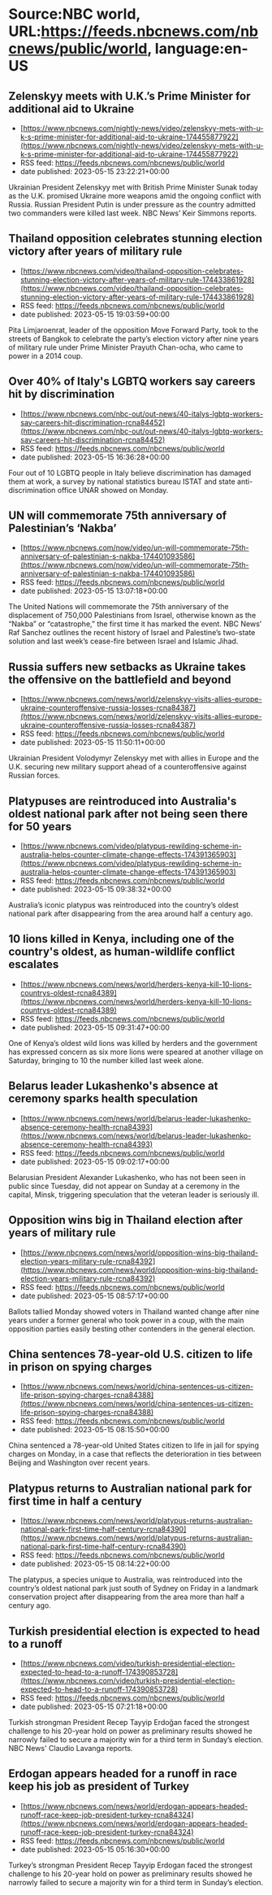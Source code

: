 # Source:NBC world, URL:https://feeds.nbcnews.com/nbcnews/public/world, language:en-US

## Zelenskyy meets with U.K.’s Prime Minister for additional aid to Ukraine
 - [https://www.nbcnews.com/nightly-news/video/zelenskyy-mets-with-u-k-s-prime-minister-for-additional-aid-to-ukraine-174455877922](https://www.nbcnews.com/nightly-news/video/zelenskyy-mets-with-u-k-s-prime-minister-for-additional-aid-to-ukraine-174455877922)
 - RSS feed: https://feeds.nbcnews.com/nbcnews/public/world
 - date published: 2023-05-15 23:22:21+00:00

Ukrainian President Zelenskyy met with British Prime Minister Sunak today as the U.K. promised Ukraine more weapons amid the ongoing conflict with Russia. Russian President Putin is under pressure as the country admitted two commanders were killed last week. NBC News’ Keir Simmons reports.

## Thailand opposition celebrates stunning election victory after years of military rule
 - [https://www.nbcnews.com/video/thailand-opposition-celebrates-stunning-election-victory-after-years-of-military-rule-174433861928](https://www.nbcnews.com/video/thailand-opposition-celebrates-stunning-election-victory-after-years-of-military-rule-174433861928)
 - RSS feed: https://feeds.nbcnews.com/nbcnews/public/world
 - date published: 2023-05-15 19:03:59+00:00

Pita Limjaroenrat, leader of the opposition Move Forward Party, took to the streets of Bangkok to celebrate the party’s election victory after nine years of military rule under Prime Minister Prayuth Chan-ocha, who came to power in a 2014 coup.

## Over 40% of Italy's LGBTQ workers say careers hit by discrimination
 - [https://www.nbcnews.com/nbc-out/out-news/40-italys-lgbtq-workers-say-careers-hit-discrimination-rcna84452](https://www.nbcnews.com/nbc-out/out-news/40-italys-lgbtq-workers-say-careers-hit-discrimination-rcna84452)
 - RSS feed: https://feeds.nbcnews.com/nbcnews/public/world
 - date published: 2023-05-15 16:36:28+00:00

Four out of 10 LGBTQ people in Italy believe discrimination has damaged them at work, a survey by national statistics bureau ISTAT and state anti-discrimination office UNAR showed on Monday.

## UN will commemorate 75th anniversary of Palestinian’s ‘Nakba’
 - [https://www.nbcnews.com/now/video/un-will-commemorate-75th-anniversary-of-palestinian-s-nakba-174401093586](https://www.nbcnews.com/now/video/un-will-commemorate-75th-anniversary-of-palestinian-s-nakba-174401093586)
 - RSS feed: https://feeds.nbcnews.com/nbcnews/public/world
 - date published: 2023-05-15 13:07:18+00:00

The United Nations will commemorate the 75th anniversary of the displacement of 750,000 Palestinians from Israel, otherwise known as the “Nakba” or “catastrophe,” the first time it has marked the event. NBC News’ Raf Sanchez outlines the recent history of Israel and Palestine’s two-state solution and last week’s cease-fire between Israel and Islamic Jihad.

## Russia suffers new setbacks as Ukraine takes the offensive on the battlefield and beyond
 - [https://www.nbcnews.com/news/world/zelenskyy-visits-allies-europe-ukraine-counteroffensive-russia-losses-rcna84387](https://www.nbcnews.com/news/world/zelenskyy-visits-allies-europe-ukraine-counteroffensive-russia-losses-rcna84387)
 - RSS feed: https://feeds.nbcnews.com/nbcnews/public/world
 - date published: 2023-05-15 11:50:11+00:00

Ukrainian President Volodymyr Zelenskyy met with allies in Europe and the U.K. securing new military support ahead of a counteroffensive against Russian forces.

## Platypuses are reintroduced into Australia's oldest national park after not being seen there for 50 years
 - [https://www.nbcnews.com/video/platypus-rewilding-scheme-in-australia-helps-counter-climate-change-effects-174391365903](https://www.nbcnews.com/video/platypus-rewilding-scheme-in-australia-helps-counter-climate-change-effects-174391365903)
 - RSS feed: https://feeds.nbcnews.com/nbcnews/public/world
 - date published: 2023-05-15 09:38:32+00:00

Australia’s iconic platypus was reintroduced into the country’s oldest national park after disappearing from the area around half a century ago.

## 10 lions killed in Kenya, including one of the country's oldest, as human-wildlife conflict escalates
 - [https://www.nbcnews.com/news/world/herders-kenya-kill-10-lions-countrys-oldest-rcna84389](https://www.nbcnews.com/news/world/herders-kenya-kill-10-lions-countrys-oldest-rcna84389)
 - RSS feed: https://feeds.nbcnews.com/nbcnews/public/world
 - date published: 2023-05-15 09:31:47+00:00

One of Kenya’s oldest wild lions was killed by herders and the government has expressed concern as six more lions were speared at another village on Saturday, bringing to 10 the number killed last week alone.

## Belarus leader Lukashenko's absence at ceremony sparks health speculation
 - [https://www.nbcnews.com/news/world/belarus-leader-lukashenko-absence-ceremony-health-rcna84393](https://www.nbcnews.com/news/world/belarus-leader-lukashenko-absence-ceremony-health-rcna84393)
 - RSS feed: https://feeds.nbcnews.com/nbcnews/public/world
 - date published: 2023-05-15 09:02:17+00:00

Belarusian President Alexander Lukashenko, who has not been seen in public since Tuesday, did not appear on Sunday at a ceremony in the capital, Minsk, triggering speculation that the veteran leader is seriously ill.

## Opposition wins big in Thailand election after years of military rule
 - [https://www.nbcnews.com/news/world/opposition-wins-big-thailand-election-years-military-rule-rcna84392](https://www.nbcnews.com/news/world/opposition-wins-big-thailand-election-years-military-rule-rcna84392)
 - RSS feed: https://feeds.nbcnews.com/nbcnews/public/world
 - date published: 2023-05-15 08:57:17+00:00

Ballots tallied Monday showed voters in Thailand wanted change after nine years under a former general who took power in a coup, with the main opposition parties easily besting other contenders in the general election.

## China sentences 78-year-old U.S. citizen to life in prison on spying charges
 - [https://www.nbcnews.com/news/world/china-sentences-us-citizen-life-prison-spying-charges-rcna84388](https://www.nbcnews.com/news/world/china-sentences-us-citizen-life-prison-spying-charges-rcna84388)
 - RSS feed: https://feeds.nbcnews.com/nbcnews/public/world
 - date published: 2023-05-15 08:15:50+00:00

China sentenced a 78-year-old United States citizen to life in jail for spying charges on Monday, in a case that reflects the deterioration in ties between Beijing and Washington over recent years.

## Platypus returns to Australian national park for first time in half a century
 - [https://www.nbcnews.com/news/world/platypus-returns-australian-national-park-first-time-half-century-rcna84390](https://www.nbcnews.com/news/world/platypus-returns-australian-national-park-first-time-half-century-rcna84390)
 - RSS feed: https://feeds.nbcnews.com/nbcnews/public/world
 - date published: 2023-05-15 08:14:22+00:00

The platypus, a species unique to Australia, was reintroduced into the country’s oldest national park just south of Sydney on Friday in a landmark conservation project after disappearing from the area more than half a century ago.

## Turkish presidential election is expected to head to a runoff
 - [https://www.nbcnews.com/video/turkish-presidential-election-expected-to-head-to-a-runoff-174390853728](https://www.nbcnews.com/video/turkish-presidential-election-expected-to-head-to-a-runoff-174390853728)
 - RSS feed: https://feeds.nbcnews.com/nbcnews/public/world
 - date published: 2023-05-15 07:21:18+00:00

Turkish strongman President Recep Tayyip Erdoğan faced the strongest challenge to his 20-year hold on power as preliminary results showed he narrowly failed to secure a majority win for a third term in Sunday’s election. NBC News' Claudio Lavanga reports.

## Erdogan appears headed for a runoff in race keep his job as president of Turkey
 - [https://www.nbcnews.com/news/world/erdogan-appears-headed-runoff-race-keep-job-president-turkey-rcna84324](https://www.nbcnews.com/news/world/erdogan-appears-headed-runoff-race-keep-job-president-turkey-rcna84324)
 - RSS feed: https://feeds.nbcnews.com/nbcnews/public/world
 - date published: 2023-05-15 05:16:30+00:00

Turkey’s strongman President Recep Tayyip Erdogan faced the strongest challenge to his 20-year hold on power as preliminary results showed he narrowly failed to secure a majority win for a third term in Sunday’s election.

